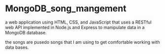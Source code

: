 # MongoDB_song_mangement
 
a web application using HTML, CSS, and JavaScript that uses a RESTful web API implemented in Node.js and Express to manipulate data in a MongoDB database. 

the songs are pusedo songs that I am using to get comfortable working with data bases.

